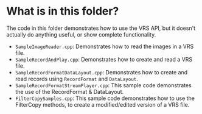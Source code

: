 # What is in this folder?

The code in this folder demonstrates how to use the VRS API, but it doesn't actually do anything useful, or show complete functionality.

- `SampleImageReader.cpp`: Demonstrates how to read the images in a VRS file.
- `SampleRecordAndPlay.cpp`: Demonstrates how to create and read a VRS file.
- `SampleRecordFormatDataLayout.cpp`: Demonstrates how to create and read records using `RecordFormat` and `DataLayout`.
- `SampleRecordFormatStreamPlayer.cpp`: This sample code demonstrates the use of the RecordFormat & DataLayout.
- `FilterCopySamples.cpp`: This sample code demonstrates how to use the FilterCopy methods, to create a modified/edited version of a VRS file.
